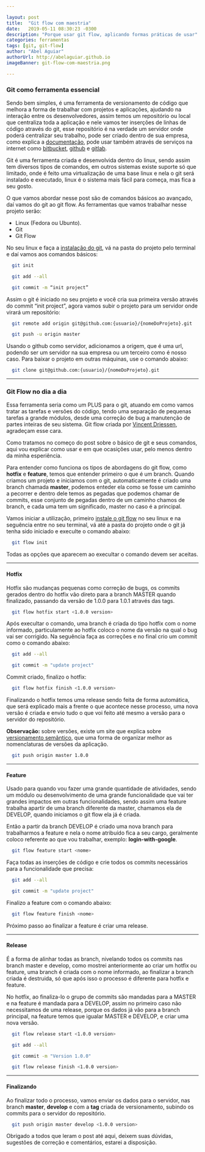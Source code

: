```yaml
---

layout: post
title:  "Git flow com maestria"
date:   2019-05-11 08:30:23 -0300
description: "Porque usar git flow, aplicando formas práticas de usar"
categories: ferramentas
tags: [git, git-flow]
author: "Abel Aguiar"
authorUrl: http://abelaguiar.github.io
imageBanner: git-flow-com-maestria.png

---
```


### Git como ferramenta essencial

Sendo bem simples, é uma ferramenta de versionamento de código que melhora a forma de trabalhar com projetos e aplicações, ajudando na interação entre os desenvolvedores, assim temos um repositório ou local que centraliza toda a aplicação e nele vamos ter inserções de linhas de código através do git, esse repositório é na verdade um servidor onde poderá centralizar seu trabalho, pode ser criado dentro de sua empresa, como explica a [documentação][git-configuracao-servidor], pode usar também através de serviços na internet como [bitbucket][bitbucket], [github][github] e [gitlab][gitlab].

[github]: https://github.com
[bitbucket]: https://bitbucket.org
[gitlab]: https://gitlab.com
[git-configuracao-servidor]: https://git-scm.com/book/pt-br/v1/Git-no-Servidor-Configurando-o-Servidor

Git é uma ferramenta criada e desenvolvida dentro do linux, sendo assim tem diversos tipos de comandos, em outros sistemas existe suporte só que limitado, onde é feito uma virtualização de uma base linux e nela o git será instalado e executado, linux é o sistema mais fácil para começa, mas fica a seu gosto.

O que vamos abordar nesse post são de comandos básicos ao avançado, daí vamos do git ao git flow. As ferramentas que vamos trabalhar nesse projeto serão:

* Linux (Fedora ou Ubunto).
* Git
* Git Flow

No seu linux e faça a [instalação do git][instalando-git], vá na pasta do projeto pelo terminal e daí vamos aos comandos básicos:

[instalando-git]: https://git-scm.com/book/pt-br/v1/Primeiros-passos-Instalando-Git

```sh
  git init

  git add --all

  git commit -m “init project”
```

Assim o git é iniciado no seu projeto e você cria sua primeira versão através do commit “init project”, agora vamos subir o projeto para um servidor onde virará um repositório:

```sh
  git remote add origin git@github.com:{usuario}/{nomeDoProjeto}.git

  git push -u origin master
```
Usando o github como servidor, adicionamos a origem, que é uma url, podendo ser um servidor na sua empresa ou um terceiro como é nosso caso. Para baixar o projeto em outras máquinas, use o comando abaixo:

```sh
  git clone git@github.com:{usuario}/{nomeDoProjeto}.git
```

---

### Git Flow no dia a dia

Essa ferramenta seria como um PLUS para o git, atuando em como vamos tratar as tarefas e versões do código, tendo uma separação de pequenas tarefas a grande módulos, desde uma correção de bug a manutenção de partes inteiras de seu sistema. Git flow criada por [Vincent Driessen][vincent], agradeçam esse cara.

[vincent]: https://nvie.com/about

Como tratamos no começo do post sobre o básico de git e seus comandos, aqui vou explicar como usar e em que ocasições usar, pelo menos dentro da minha esperiência.

Para entender como funciona os tipos de abordagens do git flow, como **hotfix** e **feature**, temos que entender primeiro o que é um branch. Quando criamos um projeto e iniciamos com o git, automaticamente é criado uma branch chamada **master**, podemos enteder ela como se fosse um caminho a pecorrer e dentro dele temos as pegadas que podemos chamar de commits, esse conjunto de pegadas dentro de um caminho chamos de branch, e cada uma tem um significado, master no caso é a principal.

Vamos iniciar a utilização, primeiro [instale o git flow][instalando-git-flow] no seu linux e na seguência entre no seu terminal, vá até a pasta do projeto onde o git já tenha sido iniciado e execulte o comando abaixo:

[instalando-git-flow]: https://danielkummer.github.io/git-flow-cheatsheet/index.pt_BR.html

```sh
  git flow init
```

Todas as opções que aparecem ao execultar o comando devem ser aceitas.

---

#### Hotfix

Hotfix são mudanças pequenas como correção de bugs, os commits gerados dentro do hotfix vão direto para a branch MASTER quando finalizado, passando da versão de 1.0.0 para 1.0.1 através das tags.

```sh
  git flow hotfix start <1.0.0 version>
```

Após execultar o comando, uma branch é criada do tipo hotfix com o nome informado, particulamente ao hotfix coloco o nome da versão na qual o bug vai ser corrigido. Na seguência faça as correções e no final crio um commit como o comando abaixo:

```sh
  git add --all

  git commit -m "update project"
```

Commit criado, finalizo o hotfix:

```sh
  git flow hotfix finish <1.0.0 version>
```

Finalizando o hotfix temos uma release sendo feita de forma automática, que será explicado mais a frente o que acontece nesse processo, uma nova versão é criada e envio tudo o que voi feito até mesmo a versão para o servidor do repositório.

**Observação:** sobre versões, existe um site que explica sobre [versionamento semântico][versionamento], que uma forma de organizar melhor as nomenclaturas de versões da aplicação.

[versionamento]: https://semver.org/lang/pt-BR/

```sh
  git push origin master 1.0.0
```

---

#### Feature

Usado para quando vou fazer uma grande quantidade de atividades, sendo um módulo ou desenvolvimento de uma grande funcionalidade que vai ter grandes impactos em outras funcionalidades, sendo assim uma feature trabalha apartir de uma branch diferente da master, chamamos ela de DEVELOP, quando iniciamos o git flow ela já é criada.

Então a partir da branch DEVELOP é criado uma nova branch para trabalharmos a feature e nela o nome atribuído fica a seu cargo, geralmente coloco referente ao que vou trabalhar, exemplo: **login-with-google**.

```sh
  git flow feature start <nome>
```

Faça todas as inserções de código e crie todos os commits necessários para a funcionalidade que precisa:

```sh
  git add --all

  git commit -m "update project"
```

Finalizo a feature com o comando abaixo:

```sh
  git flow feature finish <nome>
```

Próximo passo ao finalizar a feature é criar uma release.

---

#### Release

É a forma de alinhar todas as branch, nivelando todos os commits nas branch master e develop, como mostrei anteriormente ao criar um hotfix ou feature, uma branch é criada com o nome informado, ao finalizar a branch criada é destruida, só que após isso o processo é diferente para hotfix e feature.

No hotfix, ao finaliza-lo o grupo de commits são mandadas para a MASTER e na feature é mandada para a DEVELOP, assim no primeiro caso não necessitamos de uma release, porque os dados já vão para a branch principal, na feature temos que igualar MASTER e DEVELOP, e criar uma nova versão.

```sh
  git flow release start <1.0.0 version>

  git add --all

  git commit -m "Version 1.0.0"

  git flow release finish <1.0.0 version>
```

---

#### Finalizando

Ao finalizar todo o processo, vamos enviar os dados para o servidor, nas branch **master**, **develop** e com a **tag** criada de versionamento, subindo os commits para o servidor do repositório.

```sh
  git push origin master develop <1.0.0 version>
```

Obrigado a todos que leram o post até aqui, deixem suas dúvidas, sugestões de correção e comentários, estarei a disposição.
